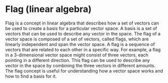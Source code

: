 # Flag (linear algebra)

Flag is a concept in linear algebra that describes how a set of vectors can be used to create a basis for a particular vector space. A basis is a set of vectors that can be used to describe any vector in the space. The flag of a vector space is composed of a set of vectors, called flags, which are linearly independent and span the vector space. A flag is a sequence of vectors that are related to each other in a specific way. For example, a flag in a 3-dimensional vector space might consist of three vectors, each pointing in a different direction. This flag can be used to describe any vector in the space by combining the three vectors in different amounts. The flag concept is useful for understanding how a vector space works and how to find a basis for it.
